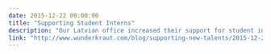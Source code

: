 ```yaml
---
date: 2015-12-22 00:00:00
title: "Supporting Student Interns"
description: "Our Latvian office increased their support for student interns, including the Wunderkraut Latvia scholarship..."
link: "http://www.wunderkraut.com/blog/supporting-new-talents/2015-12-22"
---
```

